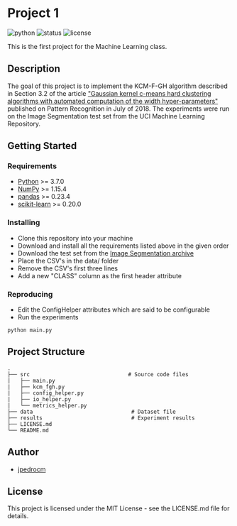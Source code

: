 # Project 1

![python](https://img.shields.io/badge/python-3.7-blue.svg)
![status](https://img.shields.io/badge/status-in%20progress-yellow.svg)
![license](https://img.shields.io/badge/license-MIT-green.svg)

This is the first project for the Machine Learning class.

## Description

The goal of this project is to implement the KCM-F-GH algorithm described in Section 3.2 of the article ["Gaussian kernel c-means hard clustering algorithms with automated computation of the width hyper-parameters"](https://www.sciencedirect.com/science/article/abs/pii/S0031320318300712) published on Pattern Recognition in July of 2018. The experiments were run on the Image Segmentation test set from the UCI Machine Learning Repository.

## Getting Started

### Requirements

* [Python](https://www.python.org/) >= 3.7.0
* [NumPy](http://www.numpy.org/) >= 1.15.4
* [pandas](https://pandas.pydata.org/) >= 0.23.4
* [scikit-learn](http://scikit-learn.org/stable/) >= 0.20.0


### Installing

* Clone this repository into your machine
* Download and install all the requirements listed above in the given order
* Download the test set from the [Image Segmentation archive](http://archive.ics.uci.edu/ml/machine-learning-databases/image)
* Place the CSV's in the data/ folder
* Remove the CSV's first three lines
* Add a new "CLASS" column as the first header attribute

### Reproducing

* Edit the ConfigHelper attributes which are said to be configurable
* Run the experiments
```
python main.py
```

## Project Structure

    .
    ├── src                               # Source code files
    |   ├── main.py
    |   ├── kcm_fgh.py
    |   ├── config_helper.py
    |   ├── io_helper.py 
    |   └── metrics_helper.py
    ├── data                               # Dataset file
    ├── results                            # Experiment results
    ├── LICENSE.md
    └── README.md

## Author

* [jpedrocm](https://github.com/jpedrocm)

## License

This project is licensed under the MIT License - see the LICENSE.md file for details.
